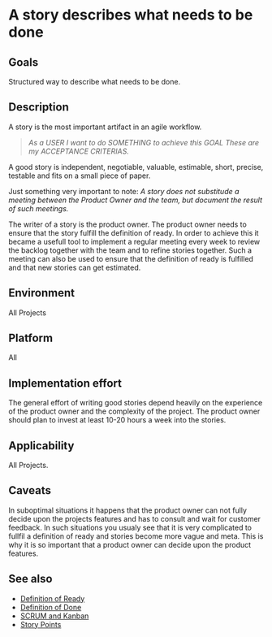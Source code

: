 # A story describes what needs to be done

## Goals

Structured way to describe what needs to be done.

## Description

A story is the most important artifact in an agile workflow. 

 > *As a USER I want to do SOMETHING to achieve this GOAL*
 > *These are my ACCEPTANCE CRITERIAS.*

A good story is independent, negotiable, valuable, estimable, short, precise, testable and fits on a small piece of paper.

Just something very important to note: *A story does not substitude a meeting between the Product Owner and the team, but document the result of such meetings.*

The writer of a story is the product owner. The product owner needs to ensure that the story fulfill the definition of ready. In order to achieve this it became a usefull tool to implement a regular meeting every week to review the backlog together with the team and to refine stories together. Such a meeting can also be used to ensure that the definition of ready is fulfilled and that new stories can get estimated.

## Environment

All Projects

## Platform

All

## Implementation effort

The general effort of writing good stories depend heavily on the experience of the product owner and the complexity of the project. The product owner should plan to invest at least 10-20 hours a week into the stories. 

## Applicability

All Projects.

## Caveats

In suboptimal situations it happens that the product owner can not fully decide upon the projects features and has to consult and wait for customer feedback. In such situations you usualy see that it is very complicated to fullfil a definition of ready and stories become more vague and meta. This is why it is so important that a product owner can decide upon the product features.

## See also

- [Definition of Ready](https://toolbox.basyskom.com/16)
- [Definition of Done](https://toolbox.basyskom.com/21)
- [SCRUM and Kanban](https://toolbox.basyskom.com/22)
- [Story Points](https://toolbox.basyskom.com/23)

